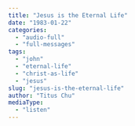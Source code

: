 ```yaml
---
title: "Jesus is the Eternal Life"
date: "1983-01-22"
categories: 
  - "audio-full"
  - "full-messages"
tags: 
  - "john"
  - "eternal-life"
  - "christ-as-life"
  - "jesus"
slug: "jesus-is-the-eternal-life"
author: "Titus Chu"
mediaType: 
  - "listen"
---
```




